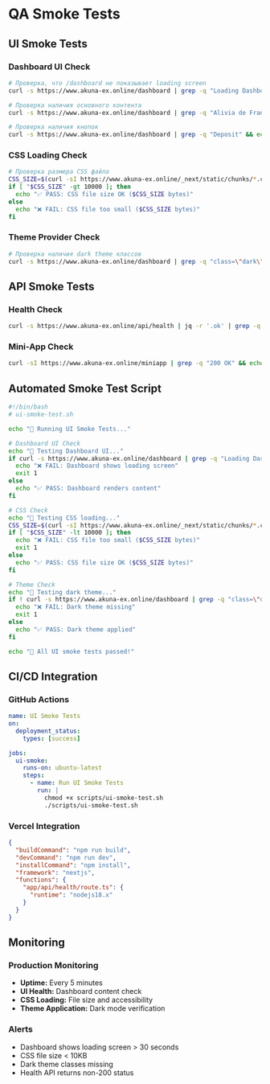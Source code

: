 # QA Smoke Tests

## **UI Smoke Tests**

### **Dashboard UI Check**
```bash
# Проверка, что /dashboard не показывает loading screen
curl -s https://www.akuna-ex.online/dashboard | grep -q "Loading Dashboard" && echo "❌ FAIL: Dashboard shows loading screen" || echo "✅ PASS: Dashboard renders content"

# Проверка наличия основного контента
curl -s https://www.akuna-ex.online/dashboard | grep -q "Alivia de Franz" && echo "✅ PASS: User info present" || echo "❌ FAIL: User info missing"

# Проверка наличия кнопок
curl -s https://www.akuna-ex.online/dashboard | grep -q "Deposit" && echo "✅ PASS: Deposit button present" || echo "❌ FAIL: Deposit button missing"
```

### **CSS Loading Check**
```bash
# Проверка размера CSS файла
CSS_SIZE=$(curl -sI https://www.akuna-ex.online/_next/static/chunks/*.css | grep -i content-length | cut -d' ' -f2)
if [ "$CSS_SIZE" -gt 10000 ]; then
  echo "✅ PASS: CSS file size OK ($CSS_SIZE bytes)"
else
  echo "❌ FAIL: CSS file too small ($CSS_SIZE bytes)"
fi
```

### **Theme Provider Check**
```bash
# Проверка наличия dark theme классов
curl -s https://www.akuna-ex.online/dashboard | grep -q "class=\"dark\"" && echo "✅ PASS: Dark theme applied" || echo "❌ FAIL: Dark theme missing"
```

## **API Smoke Tests**

### **Health Check**
```bash
curl -s https://www.akuna-ex.online/api/health | jq -r '.ok' | grep -q "true" && echo "✅ PASS: Health API OK" || echo "❌ FAIL: Health API failed"
```

### **Mini-App Check**
```bash
curl -sI https://www.akuna-ex.online/miniapp | grep -q "200 OK" && echo "✅ PASS: Mini-app accessible" || echo "❌ FAIL: Mini-app not accessible"
```

## **Automated Smoke Test Script**

```bash
#!/bin/bash
# ui-smoke-test.sh

echo "🧪 Running UI Smoke Tests..."

# Dashboard UI Check
echo "📱 Testing Dashboard UI..."
if curl -s https://www.akuna-ex.online/dashboard | grep -q "Loading Dashboard"; then
  echo "❌ FAIL: Dashboard shows loading screen"
  exit 1
else
  echo "✅ PASS: Dashboard renders content"
fi

# CSS Check
echo "🎨 Testing CSS loading..."
CSS_SIZE=$(curl -sI https://www.akuna-ex.online/_next/static/chunks/*.css | grep -i content-length | cut -d' ' -f2)
if [ "$CSS_SIZE" -lt 10000 ]; then
  echo "❌ FAIL: CSS file too small ($CSS_SIZE bytes)"
  exit 1
else
  echo "✅ PASS: CSS file size OK ($CSS_SIZE bytes)"
fi

# Theme Check
echo "🌙 Testing dark theme..."
if ! curl -s https://www.akuna-ex.online/dashboard | grep -q "class=\"dark\""; then
  echo "❌ FAIL: Dark theme missing"
  exit 1
else
  echo "✅ PASS: Dark theme applied"
fi

echo "🎉 All UI smoke tests passed!"
```

## **CI/CD Integration**

### **GitHub Actions**
```yaml
name: UI Smoke Tests
on:
  deployment_status:
    types: [success]

jobs:
  ui-smoke:
    runs-on: ubuntu-latest
    steps:
      - name: Run UI Smoke Tests
        run: |
          chmod +x scripts/ui-smoke-test.sh
          ./scripts/ui-smoke-test.sh
```

### **Vercel Integration**
```json
{
  "buildCommand": "npm run build",
  "devCommand": "npm run dev",
  "installCommand": "npm install",
  "framework": "nextjs",
  "functions": {
    "app/api/health/route.ts": {
      "runtime": "nodejs18.x"
    }
  }
}
```

## **Monitoring**

### **Production Monitoring**
- **Uptime:** Every 5 minutes
- **UI Health:** Dashboard content check
- **CSS Loading:** File size and accessibility
- **Theme Application:** Dark mode verification

### **Alerts**
- Dashboard shows loading screen > 30 seconds
- CSS file size < 10KB
- Dark theme classes missing
- Health API returns non-200 status




